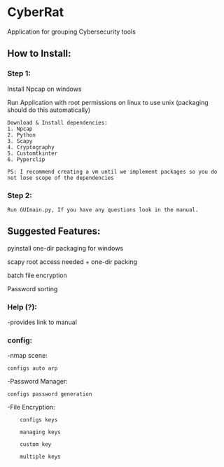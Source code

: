 # CyberRat
Application for grouping Cybersecurity tools

## How to Install:
### Step 1:
Install Npcap on windows

Run Application with root permissions on linux to use unix (packaging should do this automatically)

    Download & Install dependencies:
    1. Npcap
    2. Python
    3. Scapy
    4. Cryptography
    5. Customtkinter
    6. Pyperclip

    PS: I recommend creating a vm until we implement packages so you do not lose scope of the dependencies
    
### Step 2:
    Run GUImain.py, If you have any questions look in the manual.

## Suggested Features:

pyinstall one-dir packaging for windows

scapy root access needed + one-dir packing

batch file encryption

Password sorting

### Help (?):
-provides link to manual
    
### config:
-nmap scene:

    configs auto arp

-Password Manager:

    configs password generation

-File Encryption:

        configs keys

        managing keys

        custom key

        multiple keys
      

